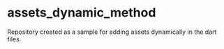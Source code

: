 # assets_dynamic_method
Repository created as a sample for adding assets dynamically in the dart files
